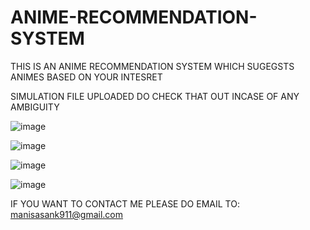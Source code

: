 # ANIME-RECOMMENDATION-SYSTEM
THIS IS AN ANIME RECOMMENDATION SYSTEM WHICH SUGEGSTS ANIMES BASED ON YOUR INTESRET

SIMULATION FILE UPLOADED DO CHECK THAT OUT INCASE OF ANY AMBIGUITY

![image](https://user-images.githubusercontent.com/84608186/222942289-9b8cb188-d589-4357-b95c-cf2efcf8f68a.png)

![image](https://user-images.githubusercontent.com/84608186/222942328-09b6ec4f-3944-4a7d-b317-7d75ca8e02a6.png)


![image](https://user-images.githubusercontent.com/84608186/222942374-2e8ca58d-4aab-49af-8c98-8284a58d7c4d.png)



![image](https://user-images.githubusercontent.com/84608186/222942385-b362331c-316a-4f68-b09b-6b1c158db74d.png)



IF YOU WANT TO CONTACT ME PLEASE DO EMAIL TO: manisasank911@gmail.com
